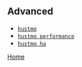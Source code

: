 Advanced
--

* [`hustmq`](hustmq/index.md)
* [`hustmq performance`](hustmq/hustmq_performance.md)
* [`hustmq ha`](ha/index.md)

[Home](../index.md)